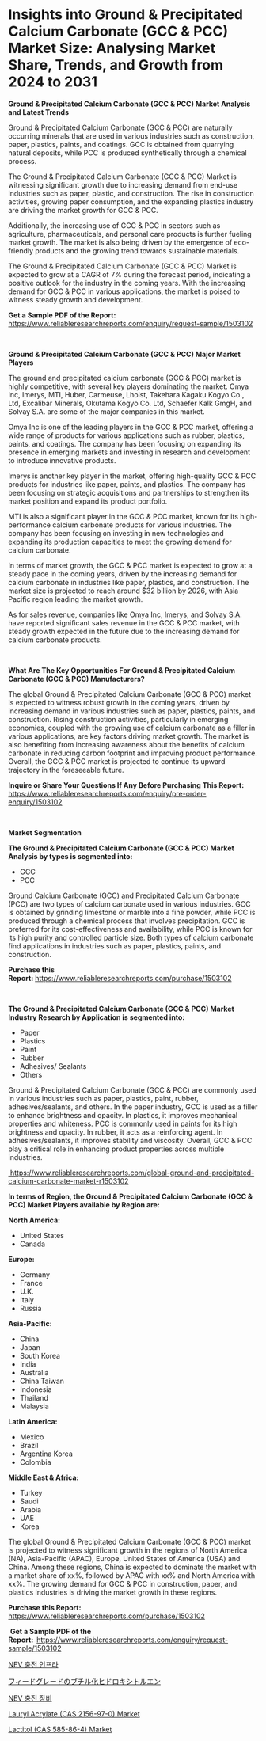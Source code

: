 <p><h1>Insights into Ground & Precipitated Calcium Carbonate (GCC & PCC) Market Size: Analysing Market Share, Trends, and Growth from 2024 to 2031</h1></p><p><strong>Ground & Precipitated Calcium Carbonate (GCC & PCC) Market Analysis and Latest Trends</strong></p>
<p><p>Ground & Precipitated Calcium Carbonate (GCC & PCC) are naturally occurring minerals that are used in various industries such as construction, paper, plastics, paints, and coatings. GCC is obtained from quarrying natural deposits, while PCC is produced synthetically through a chemical process.</p><p>The Ground & Precipitated Calcium Carbonate (GCC & PCC) Market is witnessing significant growth due to increasing demand from end-use industries such as paper, plastic, and construction. The rise in construction activities, growing paper consumption, and the expanding plastics industry are driving the market growth for GCC & PCC.</p><p>Additionally, the increasing use of GCC & PCC in sectors such as agriculture, pharmaceuticals, and personal care products is further fueling market growth. The market is also being driven by the emergence of eco-friendly products and the growing trend towards sustainable materials.</p><p>The Ground & Precipitated Calcium Carbonate (GCC & PCC) Market is expected to grow at a CAGR of 7% during the forecast period, indicating a positive outlook for the industry in the coming years. With the increasing demand for GCC & PCC in various applications, the market is poised to witness steady growth and development.</p></p>
<p><strong>Get a Sample PDF of the Report:&nbsp;</strong> <a href="https://www.reliableresearchreports.com/enquiry/request-sample/1503102">https://www.reliableresearchreports.com/enquiry/request-sample/1503102</a></p>
<p>&nbsp;</p>
<p><strong>Ground & Precipitated Calcium Carbonate (GCC & PCC) Major Market Players</strong></p>
<p><p>The ground and precipitated calcium carbonate (GCC & PCC) market is highly competitive, with several key players dominating the market. Omya Inc, Imerys, MTI, Huber, Carmeuse, Lhoist, Takehara Kagaku Kogyo Co., Ltd, Excalibar Minerals, Okutama Kogyo Co. Ltd, Schaefer Kalk GmgH, and Solvay S.A. are some of the major companies in this market.</p><p>Omya Inc is one of the leading players in the GCC & PCC market, offering a wide range of products for various applications such as rubber, plastics, paints, and coatings. The company has been focusing on expanding its presence in emerging markets and investing in research and development to introduce innovative products.</p><p>Imerys is another key player in the market, offering high-quality GCC & PCC products for industries like paper, paints, and plastics. The company has been focusing on strategic acquisitions and partnerships to strengthen its market position and expand its product portfolio.</p><p>MTI is also a significant player in the GCC & PCC market, known for its high-performance calcium carbonate products for various industries. The company has been focusing on investing in new technologies and expanding its production capacities to meet the growing demand for calcium carbonate.</p><p>In terms of market growth, the GCC & PCC market is expected to grow at a steady pace in the coming years, driven by the increasing demand for calcium carbonate in industries like paper, plastics, and construction. The market size is projected to reach around $32 billion by 2026, with Asia Pacific region leading the market growth.</p><p>As for sales revenue, companies like Omya Inc, Imerys, and Solvay S.A. have reported significant sales revenue in the GCC & PCC market, with steady growth expected in the future due to the increasing demand for calcium carbonate products.</p></p>
<p>&nbsp;</p>
<p><strong>What Are The Key Opportunities For Ground & Precipitated Calcium Carbonate (GCC & PCC) Manufacturers?</strong></p>
<p><p>The global Ground & Precipitated Calcium Carbonate (GCC & PCC) market is expected to witness robust growth in the coming years, driven by increasing demand in various industries such as paper, plastics, paints, and construction. Rising construction activities, particularly in emerging economies, coupled with the growing use of calcium carbonate as a filler in various applications, are key factors driving market growth. The market is also benefiting from increasing awareness about the benefits of calcium carbonate in reducing carbon footprint and improving product performance. Overall, the GCC & PCC market is projected to continue its upward trajectory in the foreseeable future.</p></p>
<p><strong>Inquire or Share Your Questions If Any Before Purchasing This Report:</strong> <a href="https://www.reliableresearchreports.com/enquiry/pre-order-enquiry/1503102">https://www.reliableresearchreports.com/enquiry/pre-order-enquiry/1503102</a></p>
<p>&nbsp;</p>
<p><strong>Market Segmentation</strong></p>
<p><strong>The Ground & Precipitated Calcium Carbonate (GCC & PCC) Market Analysis by types is segmented into:</strong></p>
<p><ul><li>GCC</li><li>PCC</li></ul></p>
<p><p>Ground Calcium Carbonate (GCC) and Precipitated Calcium Carbonate (PCC) are two types of calcium carbonate used in various industries. GCC is obtained by grinding limestone or marble into a fine powder, while PCC is produced through a chemical process that involves precipitation. GCC is preferred for its cost-effectiveness and availability, while PCC is known for its high purity and controlled particle size. Both types of calcium carbonate find applications in industries such as paper, plastics, paints, and construction.</p></p>
<p><strong>Purchase this Report:&nbsp;</strong><a href="https://www.reliableresearchreports.com/purchase/1503102">https://www.reliableresearchreports.com/purchase/1503102</a></p>
<p>&nbsp;</p>
<p><strong>The Ground & Precipitated Calcium Carbonate (GCC & PCC) Market Industry Research by Application is segmented into:</strong></p>
<p><ul><li>Paper</li><li>Plastics</li><li>Paint</li><li>Rubber</li><li>Adhesives/ Sealants</li><li>Others</li></ul></p>
<p><p>Ground & Precipitated Calcium Carbonate (GCC & PCC) are commonly used in various industries such as paper, plastics, paint, rubber, adhesives/sealants, and others. In the paper industry, GCC is used as a filler to enhance brightness and opacity. In plastics, it improves mechanical properties and whiteness. PCC is commonly used in paints for its high brightness and opacity. In rubber, it acts as a reinforcing agent. In adhesives/sealants, it improves stability and viscosity. Overall, GCC & PCC play a critical role in enhancing product properties across multiple industries.</p></p>
<p><a href="https://www.reliableresearchreports.com/global-ground-and-precipitated-calcium-carbonate-market-r1503102">&nbsp;https://www.reliableresearchreports.com/global-ground-and-precipitated-calcium-carbonate-market-r1503102</a></p>
<p><strong>In terms of Region, the Ground & Precipitated Calcium Carbonate (GCC & PCC) Market Players available by Region are:</strong></p>
<p>
    <p> <strong> North America: </strong>
        <ul>
            <li>United States</li>
            <li>Canada</li>
        </ul>
        </p> 
    <p> <strong> Europe: </strong>
        <ul>
            <li>Germany</li>
            <li>France</li>
            <li>U.K.</li>
            <li>Italy</li>
            <li>Russia</li>
        </ul>
        </p> 
    <p> <strong> Asia-Pacific: </strong>
        <ul>
            <li>China</li>
            <li>Japan</li>
            <li>South Korea</li>
            <li>India</li>
            <li>Australia</li>
            <li>China Taiwan</li>
            <li>Indonesia</li>
            <li>Thailand</li>
            <li>Malaysia</li>
        </ul>
        </p> 
    <p> <strong> Latin America: </strong>
        <ul>
            <li>Mexico</li>
            <li>Brazil</li>
            <li>Argentina Korea</li>
            <li>Colombia</li>
        </ul>
        </p> 
    <p> <strong> Middle East & Africa: </strong>
        <ul>
            <li>Turkey</li>
            <li>Saudi</li>
            <li>Arabia</li>
            <li>UAE</li>
            <li>Korea</li>
        </ul>
    </p>
    </p>
<p><p>The global Ground & Precipitated Calcium Carbonate (GCC & PCC) market is projected to witness significant growth in the regions of North America (NA), Asia-Pacific (APAC), Europe, United States of America (USA) and China. Among these regions, China is expected to dominate the market with a market share of xx%, followed by APAC with xx% and North America with xx%. The growing demand for GCC & PCC in construction, paper, and plastics industries is driving the market growth in these regions.</p></p>
<p><strong>Purchase this Report: </strong><a href="https://www.reliableresearchreports.com/purchase/1503102">https://www.reliableresearchreports.com/purchase/1503102</a></p>
<p>&nbsp;<strong>Get a Sample PDF of the Report:&nbsp;&nbsp;</strong><a href="https://www.reliableresearchreports.com/enquiry/request-sample/1503102">https://www.reliableresearchreports.com/enquiry/request-sample/1503102</a></p>
<p><strong></strong></p>
<p><p><a href="https://github.com/CliftonFisher9067/Market-Research-Report-List-2/blob/main/7365131141938.md">NEV 충전 인프라</a></p><p><a href="https://github.com/dawson566/Market-Research-Report-List-1/blob/main/3430243136403.md">フィードグレードのブチル化ヒドロキシトルエン</a></p><p><a href="https://github.com/vskv4779xr1/Market-Research-Report-List-2/blob/main/2065341141937.md">NEV 충전 장비</a></p><p><a href="https://github.com/marloy8/Market-Research-Report-List-5/blob/main/lauryl-acrylate-cas-2156-97-0-market.md">Lauryl Acrylate (CAS 2156-97-0) Market</a></p><p><a href="https://github.com/WillieWoodard/Market-Research-Report-List-5/blob/main/lactitol-cas-585-86-4-market.md">Lactitol (CAS 585-86-4) Market</a></p></p>